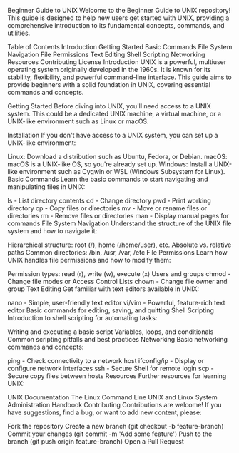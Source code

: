 Beginner Guide to UNIX
Welcome to the Beginner Guide to UNIX repository! This guide is designed to help new users get started with UNIX, providing a comprehensive introduction to its fundamental concepts, commands, and utilities.

Table of Contents
Introduction
Getting Started
Basic Commands
File System Navigation
File Permissions
Text Editing
Shell Scripting
Networking
Resources
Contributing
License
Introduction
UNIX is a powerful, multiuser operating system originally developed in the 1960s. It is known for its stability, flexibility, and powerful command-line interface. This guide aims to provide beginners with a solid foundation in UNIX, covering essential commands and concepts.

Getting Started
Before diving into UNIX, you'll need access to a UNIX system. This could be a dedicated UNIX machine, a virtual machine, or a UNIX-like environment such as Linux or macOS.

Installation
If you don't have access to a UNIX system, you can set up a UNIX-like environment:

Linux: Download a distribution such as Ubuntu, Fedora, or Debian.
macOS: macOS is a UNIX-like OS, so you're already set up.
Windows: Install a UNIX-like environment such as Cygwin or WSL (Windows Subsystem for Linux).
Basic Commands
Learn the basic commands to start navigating and manipulating files in UNIX:

ls - List directory contents
cd - Change directory
pwd - Print working directory
cp - Copy files or directories
mv - Move or rename files or directories
rm - Remove files or directories
man - Display manual pages for commands
File System Navigation
Understand the structure of the UNIX file system and how to navigate it:

Hierarchical structure: root (/), home (/home/user), etc.
Absolute vs. relative paths
Common directories: /bin, /usr, /var, /etc
File Permissions
Learn how UNIX handles file permissions and how to modify them:

Permission types: read (r), write (w), execute (x)
Users and groups
chmod - Change file modes or Access Control Lists
chown - Change file owner and group
Text Editing
Get familiar with text editors available in UNIX:

nano - Simple, user-friendly text editor
vi/vim - Powerful, feature-rich text editor
Basic commands for editing, saving, and quitting
Shell Scripting
Introduction to shell scripting for automating tasks:

Writing and executing a basic script
Variables, loops, and conditionals
Common scripting pitfalls and best practices
Networking
Basic networking commands and concepts:

ping - Check connectivity to a network host
ifconfig/ip - Display or configure network interfaces
ssh - Secure Shell for remote login
scp - Secure copy files between hosts
Resources
Further resources for learning UNIX:

UNIX Documentation
The Linux Command Line
UNIX and Linux System Administration Handbook
Contributing
Contributions are welcome! If you have suggestions, find a bug, or want to add new content, please:

Fork the repository
Create a new branch (git checkout -b feature-branch)
Commit your changes (git commit -m 'Add some feature')
Push to the branch (git push origin feature-branch)
Open a Pull Request
